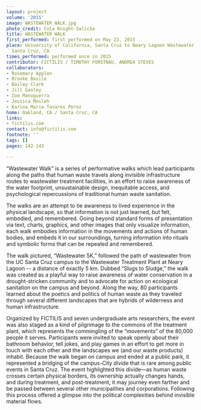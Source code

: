```yaml
---
layout: project
volume: '2015'
image: WASTEWATER_WALK.jpg
photo_credit: Cola Knight-Salicka
title: WASTEWATER WALK
first_performed: first performed on May 23, 2015
place: University of California, Santa Cruz to Neary Lagoon Wastewater Treatment Facility,
  Santa Cruz, CA
times_performed: performed once in 2015
contributor: FICTILIS / TIMOTHY FURSTNAU, ANDREA STEVES
collaborators:
- Rosemary Applen
- Brooke Basile
- Bailey Clark
- Jill Ganley
- Zoe Manoguerra
- Jessica Mosleh
- Karina Maria Tavares Perez
home: Oakland, CA / Santa Cruz, CA
links:
- fictilis.com
contact: info@fictilis.com
footnote: ''
tags: []
pages: 142-143

---
```


“Wastewater Walk” is a series of performative walks which lead participants along the paths that human waste travels along invisible infrastructure routes to wastewater treatment facilities, in an effort to raise awareness of the water footprint, unsustainable design, inequitable access, and psychological repercussions of traditional human waste sanitation.

The walks are an attempt to tie awareness to lived experience in the physical landscape, so that information is not just learned, but felt, embodied, and remembered. Going beyond standard forms of presentation via text, charts, graphics, and other images that only visualize information, each walk embodies information in the movements and actions of human bodies, and embeds it in our surroundings, turning information into rituals and symbolic forms that can be repeated and remembered.

The walk pictured, “Wastewater 5K,” followed the path of wastewater from the UC Santa Cruz campus to the Wastewater Treatment Plant at Neary Lagoon -- a distance of exactly 5 km. Dubbed “Slugs to Sludge,” the walk was created as a playful way to raise awareness of water conservation in a drought-stricken community and to advocate for action on ecological sanitation on the campus and beyond. Along the way, 80 participants learned about the poetics and politics of human waste as they traveled through several different landscapes that are hybrids of wilderness and human infrastructure.

Organized by FICTILIS and seven undergraduate arts researchers, the event was also staged as a kind of pilgrimage to the commons of the treatment plant, which represents the commingling of the “movements” of the 80,000 people it serves. Participants were invited to speak openly about their bathroom behavior, tell jokes, and play games in an effort to get more in touch with each other and the landscapes we (and our waste products) inhabit. Because the walk began on campus and ended at a public park, it represented a bridging of the campus-City divide that is rare among public events in Santa Cruz. The event highlighted this divide­—as human waste crosses certain physical borders, its ownership actually changes hands, and during treatment, and post-treatment, it may journey even farther and be passed between several other municipalities and corporations. Following this process offered a glimpse into the political complexities behind invisible material flows.
